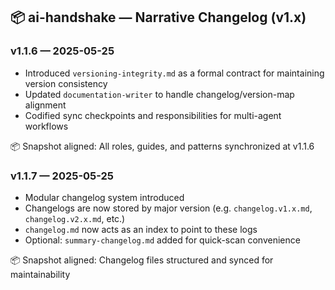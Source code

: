 ## 📦 ai-handshake — Narrative Changelog (v1.x)

### v1.1.6 — 2025-05-25
- Introduced `versioning-integrity.md` as a formal contract for maintaining version consistency
- Updated `documentation-writer` to handle changelog/version-map alignment
- Codified sync checkpoints and responsibilities for multi-agent workflows

📦 Snapshot aligned: All roles, guides, and patterns synchronized at v1.1.6


### v1.1.7 — 2025-05-25
- Modular changelog system introduced
- Changelogs are now stored by major version (e.g. `changelog.v1.x.md`, `changelog.v2.x.md`, etc.)
- `changelog.md` now acts as an index to point to these logs
- Optional: `summary-changelog.md` added for quick-scan convenience

📦 Snapshot aligned: Changelog files structured and synced for maintainability